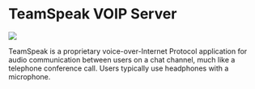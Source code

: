 # TeamSpeak VOIP Server

![](https://github.com/ovrclk/awesome-akash/raw/teamspeak/teamspeak/teamspeak.png)

TeamSpeak is a proprietary voice-over-Internet Protocol application for audio communication between users on a chat channel, much like a telephone conference call. Users typically use headphones with a microphone.
